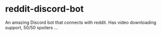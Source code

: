 # reddit-discord-bot
An amazing Discord bot that connects with reddit. Has video downloading support, 50/50 spoilers ...
